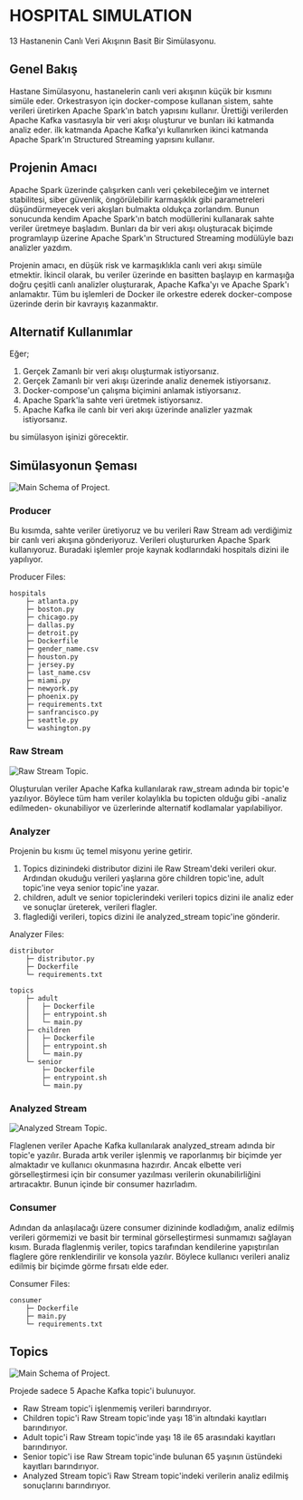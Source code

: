 # HOSPITAL SIMULATION
13 Hastanenin Canlı Veri Akışının Basit Bir Simülasyonu.
## Genel Bakış
Hastane Simülasyonu, hastanelerin canlı veri akışının küçük bir kısmını simüle eder. Orkestrasyon için docker-compose kullanan sistem, sahte verileri üretirken Apache Spark'ın batch yapısını kullanır. Ürettiği verilerden Apache Kafka vasıtasıyla bir veri akışı oluşturur ve bunları iki katmanda analiz eder. ilk katmanda Apache Kafka'yı kullanırken ikinci katmanda Apache Spark'ın Structured Streaming yapısını kullanır.
## Projenin Amacı
Apache Spark üzerinde çalışırken canlı veri çekebileceğim ve internet stabilitesi, siber güvenlik, öngörülebilir karmaşıklık gibi parametreleri düşündürmeyecek veri akışları bulmakta oldukça zorlandım. Bunun sonucunda kendim Apache Spark'ın batch modüllerini kullanarak sahte veriler üretmeye başladım. Bunları da bir veri akışı oluşturacak  biçimde programlayıp üzerine Apache Spark'ın Structured Streaming modülüyle bazı analizler yazdım.

Projenin amacı, en düşük risk ve karmaşıklıkla canlı veri akışı simüle etmektir. İkincil olarak, bu veriler üzerinde en basitten başlayıp en karmaşığa doğru çeşitli canlı analizler oluşturarak, Apache Kafka'yı ve Apache Spark'ı anlamaktır. Tüm bu işlemleri de Docker ile orkestre ederek docker-compose üzerinde derin bir kavrayış kazanmaktır.
## Alternatif Kullanımlar
Eğer;
1. Gerçek Zamanlı bir veri akışı oluşturmak istiyorsanız.
2. Gerçek Zamanlı bir veri akışı üzerinde analiz denemek istiyorsanız.
3. Docker-compose'un çalışma biçimini anlamak istiyorsanız.
4. Apache Spark'la sahte veri üretmek istiyorsanız.
5. Apache Kafka ile canlı bir veri akışı üzerinde analizler yazmak istiyorsanız.

bu simülasyon işinizi görecektir.
## Simülasyonun Şeması
![Main Schema of Project.](/assets/main_schema.jpeg "TMain Schema of Project.")

### Producer

Bu kısımda, sahte veriler üretiyoruz ve bu verileri Raw Stream adı verdiğimiz bir canlı veri akışına gönderiyoruz. Verileri oluştururken Apache Spark kullanıyoruz. Buradaki işlemler proje kaynak kodlarındaki hospitals dizini ile yapılıyor.

Producer Files: 
```
hospitals  
    ├─ atlanta.py  
    ├─ boston.py  
    ├─ chicago.py  
    ├─ dallas.py  
    ├─ detroit.py  
    ├─ Dockerfile  
    ├─ gender_name.csv
    ├─ houston.py  
    ├─ jersey.py  
    ├─ last_name.csv  
    ├─ miami.py  
    ├─ newyork.py  
    ├─ phoenix.py  
    ├─ requirements.txt
    ├─ sanfrancisco.py
    ├─ seattle.py  
    └─ washington.py
```


### Raw Stream

![Raw Stream Topic.](/assets/raw_stream.png "Raw Stream Topic.")

Oluşturulan veriler Apache Kafka kullanılarak raw_stream adında bir topic'e yazılıyor. Böylece tüm ham veriler kolaylıkla bu topicten olduğu gibi -analiz edilmeden- okunabiliyor ve üzerlerinde alternatif kodlamalar yapılabiliyor.

### Analyzer

Projenin bu kısmı üç temel misyonu yerine getirir. 
1. Topics dizinindeki distributor dizini ile Raw Stream'deki verileri okur. Ardından okuduğu verileri yaşlarına göre children topic'ine, adult topic'ine veya senior topic'ine yazar.
2. children, adult ve senior topiclerindeki verileri topics dizini ile analiz eder ve sonuçlar üreterek, verileri flagler.
3. flaglediği verileri, topics dizini ile analyzed_stream topic'ine gönderir.

Analyzer Files: 
```
distributor
    ├─ distributor.py
    ├─ Dockerfile
    └─ requirements.txt

topics
    ├─ adult
    │   ├─ Dockerfile
    │   ├─ entrypoint.sh
    │   └─ main.py
    ├─ children
    │   ├─ Dockerfile
    │   ├─ entrypoint.sh
    │   └─ main.py
    └─ senior
        ├─ Dockerfile
        ├─ entrypoint.sh
        └─ main.py
```

### Analyzed Stream

![Analyzed Stream Topic.](/assets/analyzed_stream.png "Analyzed Stream Topic.")

Flaglenen veriler Apache Kafka kullanılarak analyzed_stream adında bir topic'e yazılır. Burada artık veriler işlenmiş ve raporlanmış bir biçimde yer almaktadır ve kullanıcı okunmasına hazırdır. Ancak elbette veri görselleştirmesi için bir consumer yazılması verilerin okunabilirliğini artıracaktır. Bunun içinde bir consumer hazırladım.


### Consumer

Adından da anlaşılacağı üzere consumer dizininde kodladığım, analiz edilmiş verileri görmemizi ve basit bir terminal görselleştirmesi sunmamızı sağlayan kısım. Burada flaglenmiş veriler, topics tarafından kendilerine yapıştırılan flaglere göre renklendirilir ve konsola yazılır. Böylece kullanıcı verileri analiz edilmiş bir biçimde görme fırsatı elde eder.

Consumer Files: 
```
consumer
    ├─ Dockerfile
    ├─ main.py
    └─ requirements.txt
```

## Topics
![Main Schema of Project.](/assets/topic_schema.jpeg "TMain Schema of Project.")

Projede sadece 5 Apache Kafka topic'i bulunuyor. 

- Raw Stream topic'i işlenmemiş verileri barındırıyor. 
- Children topic'i Raw Stream topic'inde yaşı 18'in altındaki kayıtları barındırıyor. 
- Adult topic'i Raw Stream topic'inde yaşı 18 ile 65 arasındaki kayıtları barındırıyor. 
- Senior topic'i ise Raw Stream topic'inde bulunan 65 yaşının üstündeki kayıtları barındırıyor.
- Analyzed Stream topic'i Raw Stream topic'indeki verilerin analiz edilmiş sonuçlarını barındırıyor.

